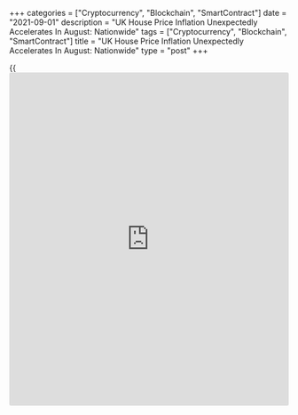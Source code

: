 +++
categories = ["Cryptocurrency", "Blockchain", "SmartContract"]
date = "2021-09-01"
description = "UK House Price Inflation Unexpectedly Accelerates In August: Nationwide"
tags = ["Cryptocurrency", "Blockchain", "SmartContract"]
title = "UK House Price Inflation Unexpectedly Accelerates In August: Nationwide"
type = "post"
+++

{{<iframe id="large-banner" src="https://www.bounty.group/#slide=8.0" width="100%" height="600" scrolling="no" style="border: 0px solid rgb(216, 221, 230); border-radius: 3px;">}}

UK house prices rose at a faster annual pace in August and prices
climbed at the second fastest pace in 15 years from the previous month,
survey results from the Nationwide Building Society showed Wednesday.

The house price index rose 11.0 percent year-on-year following a 10.5
percent increase in July. Economists had expected the pace to slow to
8.6 percent.

Prices rose 2.1 percent from the previous month, when prices fell 0.6
percent. Economists had forecast a 0.2 percent increase.

The monthly increase was the fastest since a 2.3 percent rise in April.

House prices are now around 13 percent higher than when the Covid-19
pandemic began, Nationwide said.  
  
"The bounce back in August is surprising because it seemed more likely
that the tapering of stamp duty relief in England at the end of June
would take some of the heat out of the market," Nationwide Chief
Economist Robert Gardner said.

Recent strength could be due to the strong demand from those buying a
property priced between GBP 125,000 and GBP 250,000, who are looking to
take advantage of the stamp duty relief in place until the end of
September, the economist pointed out.

That said, the maximum savings are substantially lower, GBP 2,500 versus
a maximum saving of GBP 15,000 on a property valued at GBP 500,000
before the stamp duty relief in England tapered, he noted.

The price increase in August could also be driven by lack of supply,
Gardner added.  
  
Nationwide expects the underlying demand for properties to remain solid
in the near term amid a recent rebound in consumer confidence and low
borrowing costs combined with a lack of supply.

The outlook towards the end of the year remains uncertain.

Gardner pointed out that activity will almost inevitably soften for a
period after the stamp duty holiday expires at the end of September and
also due to a possible rise in unemployment as the government withdraws
support schemes.

For comments and feedback [contact](https://www.playgroundfx.com/contact/): editorial@rtt[news](https://www.letsplayfx.com/blog/forex-news-website/).com

[Economic News][1]

 **What parts of the world are seeing the best (and worst) economic
performances lately? Click[here][2] to check out our [Econ Scorecard][2]
and find out! See up-to-the-moment [ranking](https://www.playgroundfx.com/blog/crypto-exchange-ranking/)s for the best and worst
performers in [GDP][2], [unemployment rate][3], [inflation][4] and much
more.**

   1. www.rtt[news](https://www.letsplayfx.com/blog/forex-news-website/).com/Content/EconomicNews.aspx
   2. www.rtt[news](https://www.letsplayfx.com/blog/forex-news-website/).com/economic-scorecard/world-rank/GDP/highest-performance.aspx
   3. www.rtt[news](https://www.letsplayfx.com/blog/forex-news-website/).com/economic-scorecard/world-rank/unemployment-rate/lowest-performance.aspx
   4. www.rtt[news](https://www.letsplayfx.com/blog/forex-news-website/).com/economic-scorecard/world-rank/CPI/highest-performance.aspx